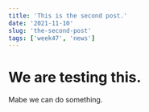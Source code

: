 ```yaml
---
title: 'This is the second post.'
date: '2021-11-10'
slug: 'the-second-post'
tags: ['week47', 'news']
---
```


# We are testing this.

Mabe we can do something.

